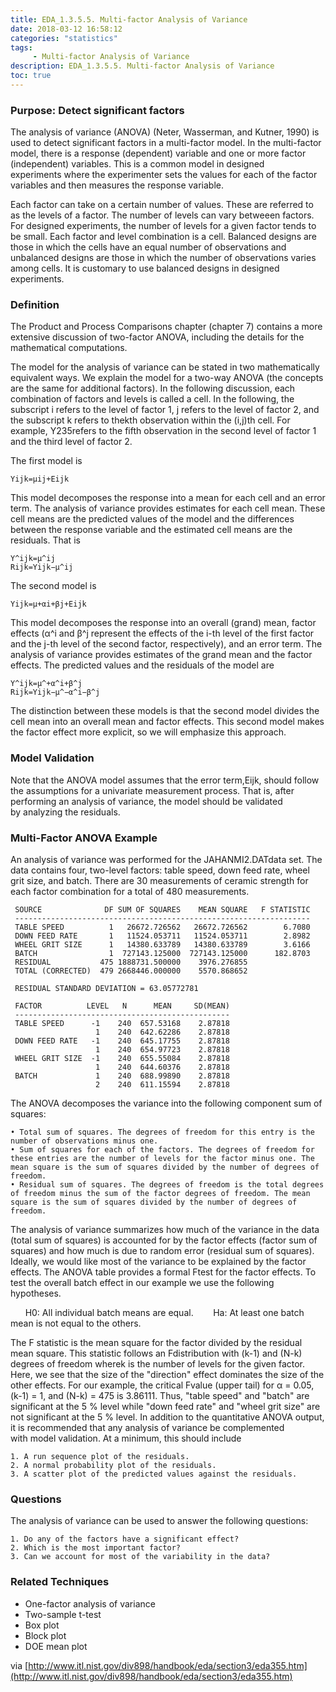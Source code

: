```yaml
---
title: EDA_1.3.5.5. Multi-factor Analysis of Variance
date: 2018-03-12 16:58:12
categories: "statistics"
tags:
     - Multi-factor Analysis of Variance
description: EDA_1.3.5.5. Multi-factor Analysis of Variance
toc: true
---
```

### Purpose: Detect significant factors
The analysis of variance (ANOVA) (Neter, Wasserman, and Kutner, 1990) is used to detect significant factors in a multi-factor model. In the multi-factor model, there is a response (dependent) variable and one or more factor (independent) variables. This is a common model in designed experiments where the experimenter sets the values for each of the factor variables and then measures the response variable.

Each factor can take on a certain number of values. These are referred to as the levels of a factor. The number of levels can vary betweeen factors. For designed experiments, the number of levels for a given factor tends to be small. Each factor and level combination is a cell. Balanced designs are those in which the cells have an equal number of observations and unbalanced designs are those in which the number of observations varies among cells. It is customary to use balanced designs in designed experiments.

### Definition
The Product and Process Comparisons chapter (chapter 7) contains a more extensive discussion of two-factor ANOVA, including the details for the mathematical computations.

The model for the analysis of variance can be stated in two mathematically equivalent ways. We explain the model for a two-way ANOVA (the concepts are the same for additional factors). In the following discussion, each combination of factors and levels is called a cell. In the following, the subscript i refers to the level of factor 1, j refers to the level of factor 2, and the subscript k refers to thekth observation within the (i,j)th cell. For example, Y235refers to the fifth observation in the second level of factor 1 and the third level of factor 2.

The first model is

	Yijk=μij+Eijk

This model decomposes the response into a mean for each cell and an error term. The analysis of variance provides estimates for each cell mean. These cell means are the predicted values of the model and the differences between the response variable and the estimated cell means are the residuals. That is

	Y^ijk=μ^ij
	Rijk=Yijk−μ^ij

The second model is

	Yijk=μ+αi+βj+Eijk

This model decomposes the response into an overall (grand) mean, factor effects (α^i and β^j represent the effects of the i-th level of the first factor and the j-th level of the second factor, respectively), and an error term. The analysis of variance provides estimates of the grand mean and the factor effects. The predicted values and the residuals of the model are

	Y^ijk=μ^+α^i+β^j
	Rijk=Yijk−μ^−α^i−β^j

The distinction between these models is that the second model divides the cell mean into an overall mean and factor effects. This second model makes the factor effect more explicit, so we will emphasize this approach.

### Model Validation
Note that the ANOVA model assumes that the error term,Eijk, should follow the assumptions for a univariate measurement process. That is, after performing an analysis of variance, the model should be validated by analyzing the residuals.

### Multi-Factor ANOVA Example
An analysis of variance was performed for the JAHANMI2.DATdata set. The data contains four, two-level factors: table speed, down feed rate, wheel grit size, and batch. There are 30 measurements of ceramic strength for each factor combination for a total of 480 measurements.

     SOURCE              DF SUM OF SQUARES    MEAN SQUARE   F STATISTIC
     ------------------------------------------------------------------
     TABLE SPEED          1   26672.726562   26672.726562        6.7080
     DOWN FEED RATE       1   11524.053711   11524.053711        2.8982
     WHEEL GRIT SIZE      1   14380.633789   14380.633789        3.6166
     BATCH                1  727143.125000  727143.125000      182.8703
     RESIDUAL           475 1888731.500000    3976.276855
     TOTAL (CORRECTED)  479 2668446.000000    5570.868652

     RESIDUAL STANDARD DEVIATION = 63.05772781

     FACTOR          LEVEL   N      MEAN     SD(MEAN)
     ------------------------------------------------
     TABLE SPEED      -1    240  657.53168    2.87818
                       1    240  642.62286    2.87818
     DOWN FEED RATE   -1    240  645.17755    2.87818
                       1    240  654.97723    2.87818
     WHEEL GRIT SIZE  -1    240  655.55084    2.87818
                       1    240  644.60376    2.87818
     BATCH             1    240  688.99890    2.87818
                       2    240  611.15594    2.87818

The ANOVA decomposes the variance into the following component sum of squares:

	• Total sum of squares. The degrees of freedom for this entry is the number of observations minus one.
	• Sum of squares for each of the factors. The degrees of freedom for these entries are the number of levels for the factor minus one. The mean square is the sum of squares divided by the number of degrees of freedom.
	• Residual sum of squares. The degrees of freedom is the total degrees of freedom minus the sum of the factor degrees of freedom. The mean square is the sum of squares divided by the number of degrees of freedom.

The analysis of variance summarizes how much of the variance in the data (total sum of squares) is accounted for by the factor effects (factor sum of squares) and how much is due to random error (residual sum of squares). Ideally, we would like most of the variance to be explained by the factor effects. The ANOVA table provides a formal Ftest for the factor effects. To test the overall batch effect in our example we use the following hypotheses.

      H0: All individual batch means are equal. 
      Ha: At least one batch mean is not equal to the others.

The F statistic is the mean square for the factor divided by the residual mean square. This statistic follows an Fdistribution with (k-1) and (N-k) degrees of freedom wherek is the number of levels for the given factor. Here, we see that the size of the "direction" effect dominates the size of the other effects. For our example, the critical Fvalue (upper tail) for α = 0.05, (k-1) = 1, and (N-k) = 475 is 3.86111. Thus, "table speed" and "batch" are significant at the 5 % level while "down feed rate" and "wheel grit size" are not significant at the 5 % level.
In addition to the quantitative ANOVA output, it is recommended that any analysis of variance be complemented with model validation. At a minimum, this should include

	1. A run sequence plot of the residuals.
	2. A normal probability plot of the residuals.
	3. A scatter plot of the predicted values against the residuals.

### Questions
The analysis of variance can be used to answer the following questions:

	1. Do any of the factors have a significant effect?
	2. Which is the most important factor?
	3. Can we account for most of the variability in the data?

### Related Techniques
* One-factor analysis of variance
* Two-sample t-test
* Box plot
* Block plot
* DOE mean plot

via [http://www.itl.nist.gov/div898/handbook/eda/section3/eda355.htm](http://www.itl.nist.gov/div898/handbook/eda/section3/eda355.htm)
